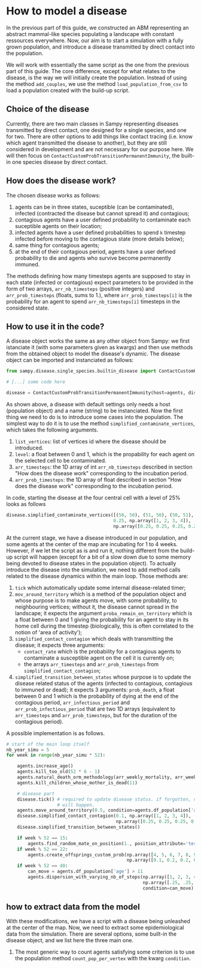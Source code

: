 # How to model a disease

In the previous part of this guide, we constructed an ABM representing an abstract mammal-like species populating a landscape with constant ressources everywhere. Now, our aim is to start a simulation with a fully grown population, and introduce a disease transmitted by direct contact into the population.

We will work with essentially the same script as the one from the previous part of this guide. The core difference, except for what relates to the disease, is the way we will initially create the population. Instead of using the method `add_couples`, we use the method `load_population_from_csv` to load a population created with the build-up script.

## Choice of the disease

Currently, there are two main classes in Sampy representing diseases transmitted by direct contact, one designed for a single species, and one for two. There are other options to add things like contact tracing (i.e. know which agent transmitted the disease to another), but they are still considered in development and are not necessary for our purpose here. We will then focus on `ContactCustomProbTransitionPermanentImmunity`, the built-in one species disease by direct contact.

## How does the disease work?

The chosen disease works as follows:

1. agents can be in three states, suceptible (can be contaminated), infected (contracted the disease but cannot spread it) and contagious;
2. contagious agents have a user defined probability to contaminate each suceptible agents on their location;
3. infected agents have a user defined probabilities to spend `k` timestep infected before moving to the contagious state (more details below);
4. same thing for contagious agents;
5. at the end of their contagious period, agents have a user defined probability to die and agents who survive become permanently immuned.

The methods defining how many timesteps agents are supposed to stay in each state (infected or contagious) expect parameters to be provided in the form of two arrays, `arr_nb_timesteps` (positive integers) and `arr_prob_timesteps` (floats, sums to 1.), where `arr_prob_timesteps[i]` is the probability for an agent to spend `arr_nb_timesteps[i]` timesteps in the considered state.

## How to use it in the code?

A disease object works the same as any other object from Sampy: we first istanciate it (with some parameters given as kwargs) and then use methods from the obtained object to model the disease's dynamic. The disease object can be imported and instanciated as follows:

```python
from sampy.disease.single_species.builtin_disease import ContactCustomProbTransitionPermanentImmunity

# [...] some code here

disease = ContactCustomProbTransitionPermanentImmunity(host=agents, disease_name='disease')
```

As shown above, a disease with default settings only needs a host (population object) and a name (string) to be instanciated. Now the first thing we need to do is to introduce some cases into the population. The simplest way to do it is to use the method `simplified_contaminate_vertices`, which takes the following arguments.

1. `list_vertices`: list of vertices id where the disease should be introduced.
2. `level`: a float between 0 and 1, which is the propability for each agent on the selected cell to be contaminated.
3. `arr_timesteps`: the 1D array of int `arr_nb_timesteps` described in section "How does the disease work" corresponding to the incubation period.
4. `arr_prob_timesteps`: the 1D array of float described in section "How does the disease work" corresponding to the incubation period.

In code, starting the disease at the four central cell with a level of 25% looks as follows

```python
disease.simplified_contaminate_vertices([(50, 50), (51, 50), (50, 51), (51, 51)], 
                                        0.25, np.array([1, 2, 3, 4]), 
                                        np.array([0.25, 0.25, 0.25, 0.25]))
```

At the current stage, we have a disease introduced in our population, and some agents at the center of the map are incubating for 1 to 4 weeks. However, if we let the script as is and run it, nothing different from the build-up script will happen (except for a bit of a slow down due to some memory being devoted to disease states in the population object). To actually introduce the disease into the simulation, we need to add method calls related to the disease dynamics within the main loop. Those methods are:

1. `tick` which automatically update some internal disease-related timer;
2. `mov_around_territory` which is a method of the population object and whose purpose is to make agents move, with some probability, to neighbouring vertices; without it, the disease cannot spread in the landscape; it expects the argument `proba_remain_on_territory` which is a float between 0 and 1 giving the probability for an agent to stay in its home cell during the timestep (biologically, this is often correlated to the notion of 'area of activity');
3. `simplified_contact_contagion` which deals with transmitting the disease; it expects three arguments:
    * `contact_rate` which is the probability for a contagious agents to contaminate a susceptible agent on the cell it is currently on;
    * the arrays `arr_timesteps` and `arr_prob_timesteps` from `simplified_contact_contagion`;
4. `simplified_transition_between_states` whose purpose is to update the disease related status of the agents (infected to contagious, contagious to immuned or dead); it expects 3 arguments: `prob_death`, a float between 0 and 1 which is the probability of dying at the end of the contagious period, `arr_infectious_period` and `arr_prob_infectious_period` that are two 1D arrays (equivalent to `arr_timesteps` and `arr_prob_timesteps`, but for the duration of the contagious period).

A possible implementation is as follows.

```python
# start of the main loop itself
nb_year_simu = 5
for week in range(nb_year_simu * 52):

    agents.increase_age()
    agents.kill_too_old(52 * 6 - 1)
    agents.natural_death_orm_methodology(arr_weekly_mortality, arr_weekly_mortality)
    agents.kill_children_whose_mother_is_dead(11)

    # disease part
    disease.tick() # required to update disease status. if forgotten, nothing disease related
                   # will happen.
    agents.move_around_territory(0.5, condition=agents.df_population['age'] >= 11)
    disease.simplified_contact_contagion(0.1, np.array([1, 2, 3, 4]), 
                                         np.array([0.25, 0.25, 0.25, 0.25]))
    disease.simplified_transition_between_states()

    if week % 52 == 15:
        agents.find_random_mate_on_position(1., position_attribute='territory')
    if week % 52 == 22:
        agents.create_offsprings_custom_prob(np.array([4, 5, 6, 7, 8, 9]), 
                                             np.array([0.1, 0.2, 0.2, 0.2, 0.2, 0.1]))
    if week % 52 == 40:
        can_move = agents.df_population['age'] > 11
        agents.dispersion_with_varying_nb_of_steps(np.array([1, 2, 3, 4]),
                                                   np.array([.25, .25, .25, .25]),
                                                   condition=can_move)
```

## how to extract data from the model

With these modifications, we have a script with a disease being unleashed at the center of the map. Now, we need to extract some epidemiological data from the simulation. There are several options, some built-in the disease object, and we list here the three main one.

1. The most generic way to count agents satisfying some criterion is to use the population method `count_pop_per_vertex` with the kwarg `condition`.

